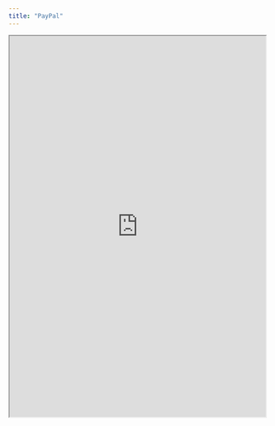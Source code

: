 ```yaml
---
title: "PayPal"
---
```



<iframe height="750" width="100%" src="https://ewelton.github.io/ktest/wiki.html#PayPal"></iframe>
